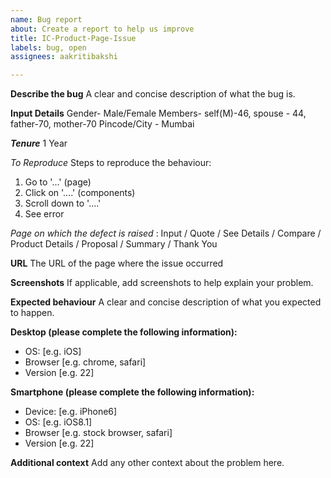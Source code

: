 ```yaml
---
name: Bug report
about: Create a report to help us improve
title: IC-Product-Page-Issue
labels: bug, open
assignees: aakritibakshi

---
```


**Describe the bug**
A clear and concise description of what the bug is.

**Input Details**
Gender- Male/Female
Members- self(M)-46, spouse - 44, father-70, mother-70
Pincode/City - Mumbai

***Tenure*** 
1 Year

*To Reproduce*
Steps to reproduce the behaviour:
1. Go to '...' (page)
2. Click on '....' (components)
3. Scroll down to '....'
4. See error

*Page on which the defect is raised* : Input / Quote / See Details / Compare / Product Details / Proposal / Summary / Thank You

**URL**
The URL of the page where the issue occurred

**Screenshots**
If applicable, add screenshots to help explain your problem.

**Expected behaviour**
A clear and concise description of what you expected to happen.

**Desktop (please complete the following information):**
 - OS: [e.g. iOS]
 - Browser [e.g. chrome, safari]
 - Version [e.g. 22]

**Smartphone (please complete the following information):**
 - Device: [e.g. iPhone6]
 - OS: [e.g. iOS8.1]
 - Browser [e.g. stock browser, safari]
 - Version [e.g. 22]

**Additional context**
Add any other context about the problem here.
